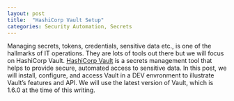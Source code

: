 ```yaml
---
layout: post
title:  "HashiCorp Vault Setup"
categories: Security Automation, Secrets
---
```


Managing secrets, tokens, credentials, sensitive data etc., is one of the hallmarks of IT operations. They are lots of tools out there but we will focus on HashiCorp Vault. [HashiCorp Vault](https://www.vaultproject.io/) is a secrets management tool that helps to provide secure, automated access to sensitive data. In this post, we will install, configure, and access Vault in a DEV envronment to illustrate Vault’s features and API. We will use the latest version of Vault, which is 1.6.0 at the time of this writing.

